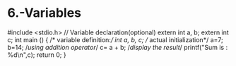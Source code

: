 # 6.-Variables
#include <stdio.h>
// Variable declaration(optional)
extern int a, b;
extern int c;
int main () {
/* variable definition:*/
int a, b, c;
/* actual initialization*/
a=7;
b=14;
/*using addition operator*/
c= a + b;
/*display the result*/
printf("Sum is : %d\n",c);
return 0;
}
